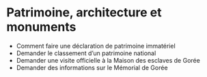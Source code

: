 # Patrimoine, architecture et monuments

* Comment faire une déclaration de patrimoine immatériel
* Demander le classement d’un patrimoine national
* Demander une visite officielle à la Maison des esclaves de Gorée
* Demander des informations sur le Mémorial de Gorée
